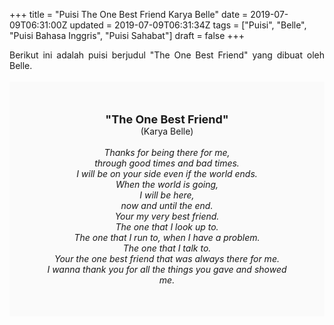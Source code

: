 +++
title = "Puisi The One Best Friend Karya Belle"
date = 2019-07-09T06:31:00Z
updated = 2019-07-09T06:31:34Z
tags = ["Puisi", "Belle", "Puisi Bahasa Inggris", "Puisi Sahabat"]
draft = false
+++

<div dir="ltr" style="text-align: left;" trbidi="on"><div dir="ltr" style="text-align: left;" trbidi="on"><div style="text-align: justify;">Berikut ini adalah puisi berjudul "The One Best Friend" yang dibuat oleh Belle. </div><br /><div style="background: #FAFAFA; font-size: 14px; height: auto; margin: 0 auto; padding: 50px; text-align: center; width: auto;"><span style="font-size: 18px;"><b>"The One Best Friend"</b></span><br />(Karya Belle) <br /><br /><i>Thanks for being there for me,<br />through good times and bad times.<br />I will be on your side even if the world ends.<br />When the world is going,<br />I will be here,<br />now and until the end.<br />Your my very best friend.<br />The one that I look up to.<br />The one that I run to, when I have a problem.<br />The one that I talk to.<br />Your the one best friend that was always there for me.<br />I wanna thank you for all the things you gave and showed me.</i></div></div></div>
